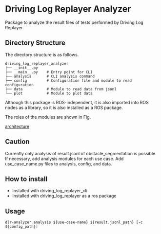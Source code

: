 # Driving Log Replayer Analyzer

Package to analyze the result files of tests performed by Driving Log Replayer.

## Directory Structure

The directory structure is as follows.

```shell
driving_log_replayer_analyzer
├── __init__.py
├── __main__.py    # Entry point for CLI
├── analysis       # CLI analysis command
├── config         # Configuration file and module to read configuration
├── data           # Module to read data from jsonl
└── plot           # Module to plot data
```

Although this package is ROS-independent, it is also imported into ROS nodes as a library, so it is also installed as a ROS package.

The roles of the modules are shown in Fig.

[architecture](./images/architecture.drawio.svg)

## Caution

Currently only analysis of result.jsonl of obstacle_segmentation is possible.
If necessary, add analysis modules for each use case.
Add use_case_name.py files to analysis, config, and data.

## How to install

- Installed with driving_log_replayer_cli
- Installed with driving_log_replayer as a ros package

## Usage

```shell
dlr-analyzer analysis ${use-case-name} ${result.jsonl_path} [-c ${config_path}]
```
